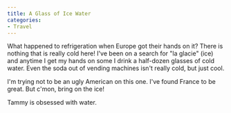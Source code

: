 ```yaml
---
title: A Glass of Ice Water
categories:
- Travel
---
```


What happened to refrigeration when Europe got their hands on it? There is nothing that is really cold here! I've been on a search for "la glacie" (ice) and anytime I get my hands on some I drink a half-dozen glasses of cold water. Even the soda out of vending machines isn't really cold, but just cool.

I'm trying not to be an ugly American on this one. I've found France to be great. But c'mon, bring on the ice!

Tammy is obsessed with water.
